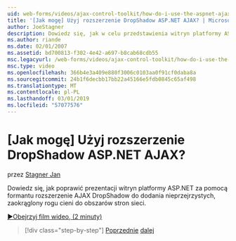 ```yaml
---
uid: web-forms/videos/ajax-control-toolkit/how-do-i-use-the-aspnet-ajax-dropshadow-extender
title: '[Jak mogę] Użyj rozszerzenie DropShadow ASP.NET AJAX? | Microsoft Docs'
author: JoeStagner
description: Dowiedz się, jak w celu przedstawienia witryn platformy ASP.NET za pomocą formantu rozszerzenie AJAX DropShadow do dodania nieprzejrzystych, zaokrąglony rogu cieni do obszarów o...
ms.author: riande
ms.date: 02/01/2007
ms.assetid: bd700813-f302-4e42-a697-b8cab68cdb55
msc.legacyurl: /web-forms/videos/ajax-control-toolkit/how-do-i-use-the-aspnet-ajax-dropshadow-extender
msc.type: video
ms.openlocfilehash: 366b4e3a409e880f3006c0103aa0f91cf0daba8a
ms.sourcegitcommit: 24b1f6decbb17bb22a45166e5fdb0845c65af498
ms.translationtype: MT
ms.contentlocale: pl-PL
ms.lasthandoff: 03/01/2019
ms.locfileid: "57077576"
---
```

<a name="how-do-i-use-the-aspnet-ajax-dropshadow-extender"></a>[Jak mogę] Użyj rozszerzenie DropShadow ASP.NET AJAX?
====================
przez [Stagner Jan](https://github.com/JoeStagner)

Dowiedz się, jak poprawić prezentacji witryn platformy ASP.NET za pomocą formantu rozszerzenie AJAX DropShadow do dodania nieprzejrzystych, zaokrąglony rogu cieni do obszarów stron sieci.

[&#9654;Obejrzyj film wideo, (2 minuty)](https://channel9.msdn.com/Blogs/ASP-NET-Site-Videos/how-do-i-use-the-aspnet-ajax-dropshadow-extender)

> [!div class="step-by-step"]
> [Poprzednie](how-do-i-use-the-aspnet-ajax-togglebutton-extender.md)
> [dalej](how-do-i-use-the-aspnet-ajax-passwordstrength-extender.md)
